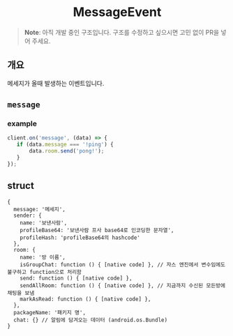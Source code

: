 <h1 align="center">MessageEvent</h1>

> **Note**: 아직 개발 중인 구조입니다. 구조를 수정하고 싶으시면 고민 없이 PR을 넣어 주세요.

## 개요
메세지가 올때 발생하는 이벤트입니다.

## `message`
### example
```javascript
client.on('message', (data) => {
   if (data.message === '!ping') {
       data.room.send('pong!');
   } 
});
```

## struct
```json5
{
  message: '메세지',
  sender: {
    name: '보낸사람',
    profileBase64: '보낸사람 프사 base64로 인코딩한 문자열',
    profileHash: 'profileBase64의 hashcode'
  },
  room: {
    name: '방 이름',
    isGroupChat: function () { [native code] }, // 자스 엔진에서 변수임에도 불구하고 function으로 처리함
    send: function () { [native code] },
    sendAllRoom: function () { [native code] }, // 지금까지 수신된 모든방에 채팅을 보냄
    markAsRead: function () { [native code] },
  },
  packageName: '패키지 명',
  chat: {} // 알림에 담겨오는 데이터 (android.os.Bundle)
}
```